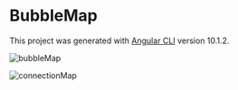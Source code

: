 # BubbleMap

This project was generated with [Angular CLI](https://github.com/angular/angular-cli) version 10.1.2.

![bubbleMap](https://user-images.githubusercontent.com/68142067/95021771-ab10e300-0690-11eb-90cd-4af457682331.PNG)

![connectionMap](https://user-images.githubusercontent.com/68142067/95021781-b9f79580-0690-11eb-966e-1cbbf9a8403c.PNG)

